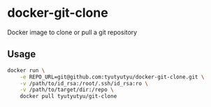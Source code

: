 # docker-git-clone
Docker image to clone or pull a git repository

## Usage

``` bash
docker run \
    -e REPO_URL=git@github.com:tyutyutyu/docker-git-clone.git \
    -v /path/to/id_rsa:/root/.ssh/id_rsa:ro \
    -v /path/to/target/dir:/repo \
    docker pull tyutyutyu/git-clone
```
